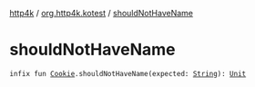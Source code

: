 [http4k](../index.md) / [org.http4k.kotest](index.md) / [shouldNotHaveName](./should-not-have-name.md)

# shouldNotHaveName

`infix fun `[`Cookie`](../org.http4k.core.cookie/-cookie/index.md)`.shouldNotHaveName(expected: `[`String`](https://kotlinlang.org/api/latest/jvm/stdlib/kotlin/-string/index.html)`): `[`Unit`](https://kotlinlang.org/api/latest/jvm/stdlib/kotlin/-unit/index.html)